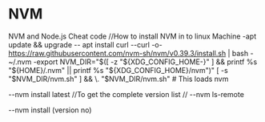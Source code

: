 # NVM
NVM and Node.js Cheat code
//How to install NVM in to linux Machine 
-apt update && upgrade 
-- apt install curl 
--curl -o- https://raw.githubusercontent.com/nvm-sh/nvm/v0.39.3/install.sh | bash
-~/.nvm
-export NVM_DIR="$([ -z "${XDG_CONFIG_HOME-}" ] && printf %s "${HOME}/.nvm" || printf %s "${XDG_CONFIG_HOME}/nvm")"
[ -s "$NVM_DIR/nvm.sh" ] && \. "$NVM_DIR/nvm.sh" # This loads nvm

--nvm install latest
//To get the complete version list //
--nvm ls-remote

--nvm install (version no)

